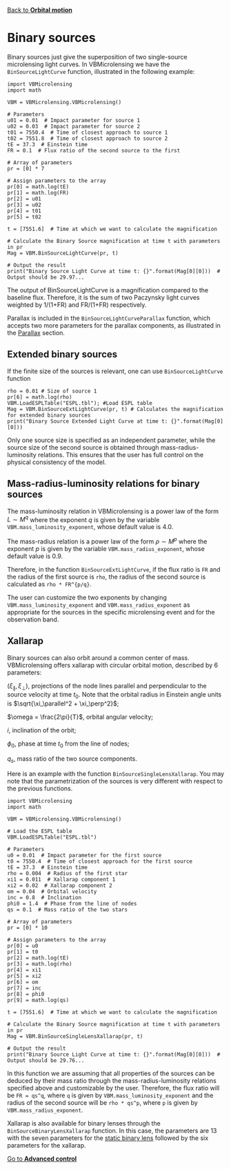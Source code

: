 [Back to **Orbital motion**](OrbitalMotion.md)

# Binary sources

Binary sources just give the superposition of two single-source microlensing light curves. In VBMicrolensing we have the `BinSourceLightCurve` function, illustrated in the following example:

```
import VBMicrolensing
import math

VBM = VBMicrolensing.VBMicrolensing()

# Parameters
u01 = 0.01  # Impact parameter for source 1
u02 = 0.03  # Impact parameter for source 2
t01 = 7550.4  # Time of closest approach to source 1
t02 = 7551.8  # Time of closest approach to source 2
tE = 37.3  # Einstein time
FR = 0.1  # Flux ratio of the second source to the first

# Array of parameters
pr = [0] * 7

# Assign parameters to the array
pr[0] = math.log(tE)
pr[1] = math.log(FR)
pr[2] = u01
pr[3] = u02
pr[4] = t01
pr[5] = t02

t = [7551.6]  # Time at which we want to calculate the magnification

# Calculate the Binary Source magnification at time t with parameters in pr
Mag = VBM.BinSourceLightCurve(pr, t)

# Output the result
print("Binary Source Light Curve at time t: {}".format(Mag[0][0]))  # Output should be 29.97...
```

The output of BinSourceLightCurve is a magnification compared to the baseline flux. Therefore, it is the sum of two Paczynsky light curves weighted by 1/(1+FR) and FR/(1+FR) respectively.

Parallax is included in the `BinSourceLightCurveParallax` function, which accepts two more parameters for the parallax components, as illustrated in the [Parallax](Parallax.md) section.

## Extended binary sources

If the finite size of the sources is relevant, one can use `BinSourceLightCurve` function

```
rho = 0.01 # Size of source 1
pr[6] = math.log(rho)
VBM.LoadESPLTable("ESPL.tbl"); #Load ESPL table
Mag = VBM.BinSourceExtLightCurve(pr, t) # Calculates the magnification for extended binary sources
print("Binary Source Extended Light Curve at time t: {}".format(Mag[0][0])) 
```

Only one source size is specified as an independent parameter, while the source size of the second source is obtained through mass-radius-luminosity relations. This ensures that the user has full control on the physical consistency of the model.

## Mass-radius-luminosity relations for binary sources

The mass-luminosity relation in VBMicrolensing is a power law of the form $L \sim M^q$ where the exponent $q$ is given by the variable `VBM.mass_luminosity_exponent`, whose default value is $4.0$.

The mass-radius relation is a power law of the form $\rho \sim M^p$ where the exponent $p$ is given by the variable `VBM.mass_radius_exponent`, whose default value is $0.9$.

Therefore, in the function `BinSourceExtLightCurve`, if the flux ratio is `FR` and the radius of the first source is `rho`, the radius of the second source is calculated as `rho * FR^{p/q}`.

The user can customize the two exponents by changing `VBM.mass_luminosity_exponent` and `VBM.mass_radius_exponent` as appropriate for the sources in the specific microlensing event and for the observation band.

## Xallarap

Binary sources can also orbit around a common center of mass. VBMicrolensing offers xallarap with circular orbital motion, described by 6 parameters:

$(\xi_\parallel, \xi_\perp)$, projections of the node lines parallel and perpendicular to the source velocity at time $t_0$. Note that the orbital radius in Einstein angle units is $\sqrt{\xi_\parallel^2 + \xi_\perp^2}$;

$\omega = \frac{2\pi}{T}$, orbital angular velocity;

$i$, inclination of the orbit;

$\phi_0$, phase at time $t_0$ from the line of nodes;

$q_s$, mass ratio of the two source components.

Here is an example with the function `BinSourceSingleLensXallarap`. You may note that the parametrization of the sources is very different with respect to the previous functions.

```
import VBMicrolensing
import math

VBM = VBMicrolensing.VBMicrolensing()

# Load the ESPL table
VBM.LoadESPLTable("ESPL.tbl")

# Parameters
u0 = 0.01  # Impact parameter for the first source
t0 = 7550.4  # Time of closest approach for the first source
tE = 37.3  # Einstein time
rho = 0.004  # Radius of the first star
xi1 = 0.011  # Xallarap component 1
xi2 = 0.02  # Xallarap component 2
om = 0.04  # Orbital velocity
inc = 0.8  # Inclination
phi0 = 1.4  # Phase from the line of nodes
qs = 0.1  # Mass ratio of the two stars

# Array of parameters
pr = [0] * 10

# Assign parameters to the array
pr[0] = u0
pr[1] = t0
pr[2] = math.log(tE)
pr[3] = math.log(rho)
pr[4] = xi1
pr[5] = xi2
pr[6] = om
pr[7] = inc
pr[8] = phi0
pr[9] = math.log(qs)

t = [7551.6]  # Time at which we want to calculate the magnification

# Calculate the Binary Source magnification at time t with parameters in pr
Mag = VBM.BinSourceSingleLensXallarap(pr, t)

# Output the result
print("Binary Source Light Curve at time t: {}".format(Mag[0][0]))  # Output should be 29.76...
```

In this function we are assuming that all properties of the sources can be deduced by their mass ratio through the mass-radius-luminosity relations specified above and customizable by the user. Therefore, the flux ratio will be `FR = qs^q`, where `q` is given by `VBM.mass_luminosity_exponent` and the radius of the second source will be `rho * qs^p`, where `p` is given by `VBM.mass_radius_exponent`.

Xallarap is also available for binary lenses through the `BinSourceBinaryLensXallarap` function. In this case, the parameters are 13 with the seven parameters for the [static binary lens](BinaryLenses.md) followed by the six parameters for the xallarap.

[Go to **Advanced control**](AdvancedControl.md)
